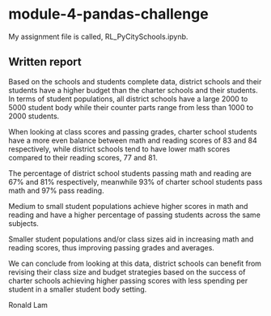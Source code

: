 # module-4-pandas-challenge

My assignment file is called, RL_PyCitySchools.ipynb. 


## Written report

Based on the schools and students complete data, district schools and their students have a higher budget than the charter schools and their students. In terms of student populations, all district schools have a large 2000 to 5000 student body while their counter parts range from less than 1000 to 2000 students. 

When looking at class scores and passing grades, charter school students have a more even balance between math and reading scores of 83 and 84 respectively, while district schools tend to have lower math scores compared to their reading scores, 77 and 81.

The percentage of district school students passing math and reading are 67% and 81% respectively, meanwhile 93% of charter school students pass math and 97% pass reading.

Medium to small student populations achieve higher scores in math and reading and have a higher percentage of passing students across the same subjects.

Smaller student populations and/or class sizes aid in increasing math and reading scores, thus improving passing grades and averages. 

We can conclude from looking at this data, district schools can benefit from revising their class size and budget strategies based on the success of charter schools achieving higher passing scores with less spending per student in a smaller student body setting. 

Ronald Lam
